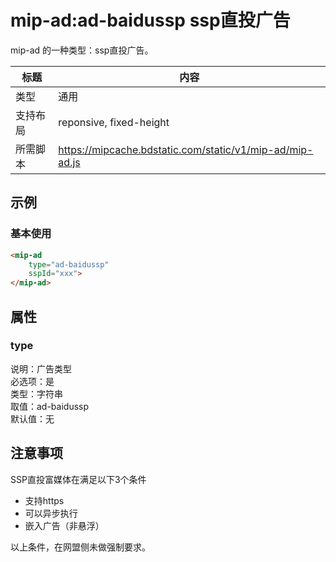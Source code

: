 # mip-ad:ad-baidussp ssp直投广告

mip-ad 的一种类型：ssp直投广告。

标题|内容
----|----
类型|通用
支持布局|reponsive, fixed-height
所需脚本|https://mipcache.bdstatic.com/static/v1/mip-ad/mip-ad.js

## 示例

### 基本使用

```html
<mip-ad 
    type="ad-baidussp"
    sspId="xxx">
</mip-ad>
```

## 属性

### type

说明：广告类型  
必选项：是  
类型：字符串  
取值：ad-baidussp  
默认值：无

## 注意事项

SSP直投富媒体在满足以下3个条件

- 支持https
- 可以异步执行
- 嵌入广告（非悬浮）

以上条件，在网盟侧未做强制要求。  

